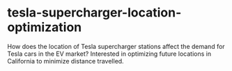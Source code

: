 # tesla-supercharger-location-optimization
How does the location of Tesla supercharger stations affect the demand for Tesla cars in the EV market? Interested in optimizing future locations in California to minimize distance travelled.
